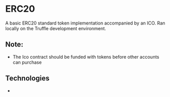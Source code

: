# ERC20
A basic ERC20 standard token implementation accompanied by an ICO.
Ran locally on the Truffle development environment.

## Note:
* The Ico contract should be funded with tokens before other accounts can purchase

## Technologies
*